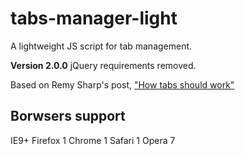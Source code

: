 # tabs-manager-light
A lightweight JS script for tab management. 

**Version 2.0.0**
jQuery requirements removed.

Based on Remy Sharp's post, ["How tabs should work"](https://24ways.org/2015/how-tabs-should-work/)

## Borwsers support
IE9+
Firefox 1
Chrome 1
Safari 1
Opera 7
